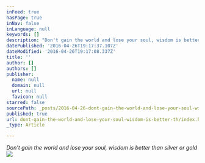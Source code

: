 ```yaml
---
inFeed: true
hasPage: true
inNav: false
inLanguage: null
keywords: []
description: "Don't gain the world and lose your soul, wisdom is better than silver or gold "
datePublished: '2016-04-26T19:17:37.107Z'
dateModified: '2016-04-26T19:17:08.337Z'
title: ''
author: []
authors: []
publisher:
  name: null
  domain: null
  url: null
  favicon: null
starred: false
sourcePath: _posts/2016-04-26-dont-gain-the-world-and-lose-your-soul-wisdom-is-better-th.md
published: true
url: dont-gain-the-world-and-lose-your-soul-wisdom-is-better-th/index.html
_type: Article

---
```

_Don't gain the world and lose your soul, wisdom is better than silver or gold_
![](https://the-grid-user-content.s3-us-west-2.amazonaws.com/53b531be-ee19-46eb-9b42-94091134f268.jpg)